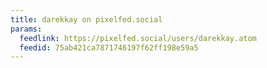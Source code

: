 ```yaml
---
title: darekkay on pixelfed.social
params:
  feedlink: https://pixelfed.social/users/darekkay.atom
  feedid: 75ab421ca7871746197f62ff198e59a5
---
```

